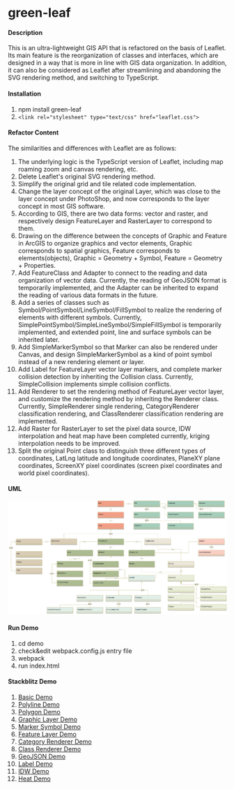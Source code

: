 # green-leaf

#### Description
This is an ultra-lightweight GIS API that is refactored on the basis of Leaflet. Its main feature is the reorganization of classes and interfaces, which are designed in a way that is more in line with GIS data organization. In addition, it can also be considered as Leaflet after streamlining and abandoning the SVG rendering method, and switching to TypeScript.

#### Installation
1.  npm install green-leaf
2.  `<link rel="stylesheet" type="text/css" href="leaflet.css">`

#### Refactor Content
The similarities and differences with Leaflet are as follows:
1.  The underlying logic is the TypeScript version of Leaflet, including map roaming zoom and canvas rendering, etc.
2.  Delete Leaflet's original SVG rendering method.
3.  Simplify the original grid and tile related code implementation.
4.  Change the layer concept of the original Layer, which was close to the layer concept under PhotoShop, and now corresponds to the layer concept in most GIS software.
5.  According to GIS, there are two data forms: vector and raster, and respectively design FeatureLayer and RasterLayer to correspond to them.
6.  Drawing on the difference between the concepts of Graphic and Feature in ArcGIS to organize graphics and vector elements, Graphic corresponds to spatial graphics, Feature corresponds to elements(objects), Graphic = Geometry + Symbol, Feature = Geometry + Properties.
7.  Add FeatureClass and Adapter to connect to the reading and data organization of vector data. Currently, the reading of GeoJSON format is temporarily implemented, and the Adapter can be inherited to expand the reading of various data formats in the future.
8.  Add a series of classes such as Symbol/PointSymbol/LineSymbol/FillSymbol to realize the rendering of elements with different symbols. Currently, SimplePointSymbol/SimpleLineSymbol/SimpleFillSymbol is temporarily implemented, and extended point, line and surface symbols can be inherited later.
9.  Add SimpleMarkerSymbol so that Marker can also be rendered under Canvas, and design SimpleMarkerSymbol as a kind of point symbol instead of a new rendering element or layer.
10. Add Label for FeatureLayer vector layer markers, and complete marker collision detection by inheriting the Collision class. Currently, SimpleCollision implements simple collision conflicts.
11. Add Renderer to set the rendering method of FeatureLayer vector layer, and customize the rendering method by inheriting the Renderer class. Currently, SimpleRenderer single rendering, CategoryRenderer classification rendering, and ClassRenderer classification rendering are implemented.
12. Add Raster for RasterLayer to set the pixel data source, IDW interpolation and heat map have been completed currently, kriging interpolation needs to be improved.
13. Split the original Point class to distinguish three different types of coordinates, LatLng latitude and longitude coordinates, PlaneXY plane coordinates, ScreenXY pixel coordinates (screen pixel coordinates and world pixel coordinates).

#### UML
![image](https://github.com/shengzheng1981/green-leaf/blob/master/green-leaf-uml.png)

#### Run Demo
1. cd demo
2. check&edit webpack.config.js entry file
3. webpack
4. run index.html

#### Stackblitz Demo
1. [Basic Demo](https://stackblitz.com/edit/typescript-pqsv7e)
2. [Polyline Demo](https://stackblitz.com/edit/typescript-kxjxcv)
3. [Polygon Demo](https://stackblitz.com/edit/typescript-bt9p2a)
4. [Graphic Layer Demo](https://stackblitz.com/edit/typescript-okbryo)
5. [Marker Symbol Demo](https://stackblitz.com/edit/typescript-3x4nzu)
6. [Feature Layer Demo](https://stackblitz.com/edit/typescript-2ahnqt)
7. [Category Renderer Demo](https://stackblitz.com/edit/typescript-vkw4cu)
8. [Class Renderer Demo](https://stackblitz.com/edit/typescript-k9vss4)
9. [GeoJSON Demo](https://stackblitz.com/edit/typescript-1nhpgr)
10. [Label Demo](https://stackblitz.com/edit/typescript-zawabd)
11. [IDW Demo](https://stackblitz.com/edit/typescript-wwl1pg)
12. [Heat Demo](https://stackblitz.com/edit/typescript-x16ccq)

